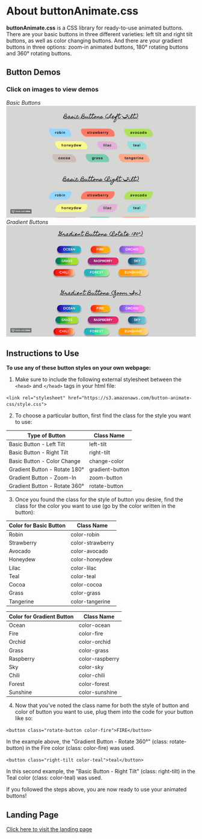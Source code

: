 # About buttonAnimate.css
**buttonAnimate.css** is a CSS library for ready-to-use animated buttons.  There are your basic buttons in three different varieties: left tilt and right tilt buttons, as well as color changing buttons.  And there are your gradient buttons in three options: zoom-in animated buttons, 180° rotating buttons and 360° rotating buttons.


## Button Demos
### Click on images to view demos
*Basic Buttons*  
![Basic Buttons](/sources/images/demo_basicbuttons.gif)  
*Gradient Buttons*  
![Gradient Buttons](sources/images/demo_gradientbuttons.gif)


## Instructions to Use
**To use any of these button styles on your own webpage:**
1. Make sure to include the following external stylesheet between the `<head>` and `</head>` tags in your html file:  
   
`<link rel="stylesheet" href="https://s3.amazonaws.com/button-animate-css/style.css">`  
  
2. To choose a particular button, first find the class for the style you want to use:

Type of Button | Class Name
------------ | -------------
Basic Button - Left Tilt | left-tilt
Basic Button - Right Tilt | right-tilt
Basic Button - Color Change | change-color
Gradient Button - Rotate 180° | gradient-button
Gradient Button - Zoom-In | zoom-button
Gradient Button - Rotate 360° | rotate-button  
  

3. Once you found the class for the style of button you desire, find the class for the color you want to use (go by the color written in the button):

Color for Basic Button | Class Name
------------ | -------------
Robin | color-robin
Strawberry | color-strawberry
Avocado | color-avocado
Honeydew | color-honeydew
Lilac | color-lilac
Teal | color-teal
Cocoa | color-cocoa
Grass | color-grass
Tangerine | color-tangerine  
  

Color for Gradient Button | Class Name
------------ | -------------
Ocean | color-ocean
Fire | color-fire
Orchid | color-orchid
Grass | color-grass
Raspberry | color-raspberry
Sky | color-sky
Chili | color-chili
Forest | color-forest
Sunshine | color-sunshine  
  

4. Now that you've noted the class name for both the style of button and color of button you want to use, plug them into the code for your button like so:

`<button class="rotate-button color-fire">FIRE</button>`  
  
In the example above, the "Gradient Button - Rotate 360°" (class: rotate-button) in the Fire color (class: color-fire) was used.
  
`<button class="right-tilt color-teal">teal</button>`  
  
In this second example, the "Basic Button - Right Tilt" (class: right-tilt) in the Teal color (class: color-teal) was used.

If you followed the steps above, you are now ready to use your animated buttons!


## Landing Page

[Click here to visit the landing page](https://natgonzalezrosa.github.io/buttonAnimate.css/)